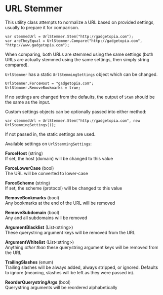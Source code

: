 # URL Stemmer

This utility class attempts to normalize a URL based on provided settings, usually to prepare it for comparison.

    var stemmedUrl = UrlStemmer.Stem("http://gadgetopia.com");
	var areTheyEqual = UrlStemmer.Compare("http://gadgetopia.com", "http://www.gadgetopia.com");

When comparing, both URLs are stemmed using the same settings (both URLs are actually stemmed using the same settings, then simply string compared).

`UrlStemmer` has a static `UrlStemmingSettings` object which can be changed.

    UrlStemmer.ForceHost = "gadgetopia.com";
    UrlStemmer.RemoveBookmarks = true;

If no settings are changed from the defaults, the output of `Stem` should be the same as the input.

Custom settings objects can be optionally passed into either method:

    var stemmedUrl = UrlStemmer.Stem("http://gadgetopia.com", new UrlStemmingSettings());

If not passed in, the static settings are used.

Available settings on `UrlStemmingSettings`:

**ForceHost** (string)   
If set, the host (domain) will be changed to this value

**ForceLowerCase** (bool)   
The URL will be converted to lower-case

**ForceScheme** (string)   
If set, the scheme (protocol) will be changed to this value

**RemoveBookmarks** (bool)   
Any bookmarks at the end of the URL will be removed

**RemoveSubdomain** (bool)   
Any and all subdomains will be removed

**ArgumentBlacklist** (List<string\>)   
These querystring argument keys will be removed from the URL

**ArgumentWhitelist** (List<string\>)    
Anything _other than_ these querystring argument keys will be removed from the URL

**TrailingSlashes** (enum)   
Trailing slashes will be always added, always stripped, or ignored. Defaults to ignore (meaning, slashes will be left as they were passed in).

**ReorderQuerystringArgs** (bool)   
Querystring arguments will be reordered alphabetically

